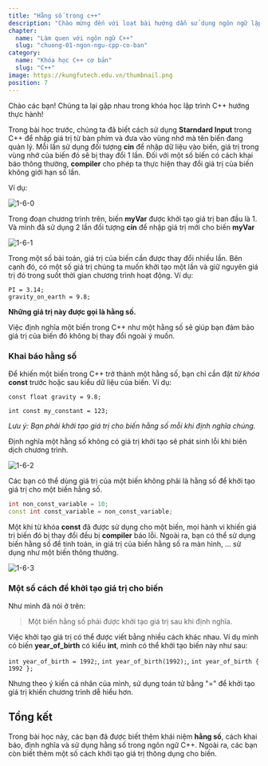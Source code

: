 ```yaml
---
title: "Hằng số trong c++"
description: "Chào mừng đến với loạt bài hướng dẫn sử dụng ngôn ngữ lập trình C++! Loạt bài hướng dẫn này được thiết kế cho những người chưa hoặc biết một ít lập trình."
chapter:
  name: "Làm quen với ngôn ngữ C++"
  slug: "chuong-01-ngon-ngu-cpp-co-ban"
category:
  name: "Khóa học C++ cơ bản"
  slug: "C++"
image: https://kungfutech.edu.vn/thumbnail.png
position: 7
---
```


Chào các bạn! Chúng ta lại gặp nhau trong khóa học lập trình C++ hướng thực hành!

Trong bài học trước, chúng ta đã biết cách sử dụng **Starndard Input** trong C++ để nhập giá trị từ bàn phím và đưa vào vùng nhớ mà tên biến đang quản lý. Mỗi lần sử dụng đối tượng **cin** để nhập dữ liệu vào biến, giá trị trong vùng nhớ của biến đó sẽ bị thay đổi 1 lần. Đối với một số biến có cách khai báo thông thường, **compiler** cho phép ta thực hiện thay đổi giá trị của biến không giới hạn số lần.

Ví dụ:

![1-6-0](https://github.com/daynhauhoc/cppcoban/assets/88678933/8d2afb1c-34f1-487a-81dc-a853d8b856c8)

Trong đoạn chương trình trên, biến **myVar** được khởi tạo giá trị ban đầu là 1. Và mình đã sử dụng 2 lần đối tượng **cin** để nhập giá trị mới cho biến **myVar**

![1-6-1](https://github.com/daynhauhoc/cppcoban/assets/88678933/0e28c027-f235-46da-ac29-bf8391c885b9)

Trong một số bài toán, giá trị của biến cần được thay đổi nhiều lần. Bên cạnh đó, có một số giá trị chúng ta muốn khởi tạo một lần và giữ nguyên giá trị đó trong suốt thời gian chương trình hoạt động. Ví dụ:

`PI = 3.14;`  
`gravity_on_earth = 9.8;`

**Những giá trị này được gọi là hằng số.**

Việc định nghĩa một biến trong C++ như một hằng số sẽ giúp bạn đảm bảo giá trị của biến đó không bị thay đổi ngoài ý muốn.

### Khai báo hằng số

Để khiến một biến trong C++ trở thành một hằng số, bạn chỉ cần đặt _từ khóa_ **const** trước hoặc sau kiểu dữ liệu của biến. Ví dụ:

`const float gravity = 9.8;`

`int const my_constant = 123;`

_Lưu ý: Bạn phải khởi tạo giá trị cho biến hằng số mỗi khi định nghĩa chúng._

Định nghĩa một hằng số không có giá trị khởi tạo sẽ phát sinh lỗi khi biên dịch chương trình.

![1-6-2](https://github.com/daynhauhoc/cppcoban/assets/88678933/b2ec3e73-4610-489a-b70f-6e4e34c2e300)

Các bạn có thể dùng giá trị của một biến không phải là hằng số để khởi tạo giá trị cho một biến hằng số.

```cpp
int non_const_variable = 10;
const int const_variable = non_const_variable;
```

Một khi từ khóa **const** đã được sử dụng cho một biến, mọi hành vi khiến giá trị biến đó bị thay đổi đều bị **compiler** báo lỗi. Ngoài ra, bạn có thể sử dụng biến hằng số để tính toán, in giá trị của biến hằng số ra màn hình, ... sử dụng như một biến thông thường.

![1-6-3](https://github.com/daynhauhoc/cppcoban/assets/88678933/de898614-778e-4f57-9ad6-31c4c6e26b6e)

### Một số cách để khởi tạo giá trị cho biến

Như mình đã nói ở trên:

> Một biến hằng số phải được khởi tạo giá trị sau khi định nghĩa.

Việc khởi tạo giá trị có thể được viết bằng nhiều cách khác nhau. Ví dụ mình có biến **year_of_birth** có kiểu **int**, mình có thể khởi tạo biến này như sau:

`int year_of_birth = 1992;`, `int year_of_birth(1992);`, `int year_of_birth { 1992 };`

Nhưng theo ý kiến cá nhân của mình, sử dụng toán tử bằng "=" để khởi tạo giá trị khiến chương trình dễ hiểu hơn.

## Tổng kết

Trong bài học này, các bạn đã được biết thêm khái niệm **hằng số**, cách khai báo, định nghĩa và sử dụng hằng số trong ngôn ngữ C++. Ngoài ra, các bạn còn biết thêm một số cách khởi tạo giá trị thông dụng cho biến.
